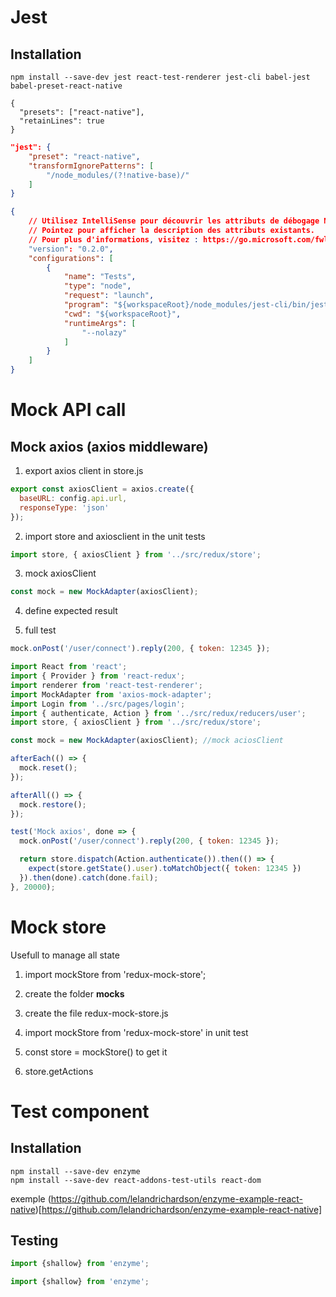 # Jest

## Installation

```shell
npm install --save-dev jest react-test-renderer jest-cli babel-jest babel-preset-react-native
```

```.babelrc
{
  "presets": ["react-native"],
  "retainLines": true
}
```

```packages.json
"jest": {
    "preset": "react-native",
    "transformIgnorePatterns": [
        "/node_modules/(?!native-base)/"
    ]
}
```

```launch.json
{
    // Utilisez IntelliSense pour découvrir les attributs de débogage Node.js possibles.
    // Pointez pour afficher la description des attributs existants.
    // Pour plus d'informations, visitez : https://go.microsoft.com/fwlink/?linkid=830387
    "version": "0.2.0",
    "configurations": [
        {
            "name": "Tests",
            "type": "node",
            "request": "launch",
            "program": "${workspaceRoot}/node_modules/jest-cli/bin/jest.js",
            "cwd": "${workspaceRoot}",
            "runtimeArgs": [
                "--nolazy"
            ]
        }
    ]
}
```

# Mock API call

## Mock axios (axios middleware)

1. export axios client in store.js

```store.js
export const axiosClient = axios.create({
  baseURL: config.api.url,
  responseType: 'json'
});
```

2. import store and axiosclient in the unit tests

```test.js
import store, { axiosClient } from '../src/redux/store';
```

3. mock axiosClient

```test.js
const mock = new MockAdapter(axiosClient);
```

4. define expected result

5. full test

```test.js
mock.onPost('/user/connect').reply(200, { token: 12345 });
```

```test.js
import React from 'react';
import { Provider } from 'react-redux';
import renderer from 'react-test-renderer';
import MockAdapter from 'axios-mock-adapter';
import Login from '../src/pages/login';
import { authenticate, Action } from '../src/redux/reducers/user';
import store, { axiosClient } from '../src/redux/store';

const mock = new MockAdapter(axiosClient); //mock aciosClient

afterEach(() => {
  mock.reset();
});

afterAll(() => {
  mock.restore();
});

test('Mock axios', done => {
  mock.onPost('/user/connect').reply(200, { token: 12345 });

  return store.dispatch(Action.authenticate()).then(() => {
    expect(store.getState().user).toMatchObject({ token: 12345 })
  }).then(done).catch(done.fail);
}, 20000);
```

# Mock store

Usefull to manage all state

1. import mockStore from 'redux-mock-store';

2. create the folder __mocks__

3. create the file redux-mock-store.js

4. import mockStore from 'redux-mock-store' in unit test

5. const store = mockStore() to get it

6. store.getActions

# Test component

## Installation

```shell
npm install --save-dev enzyme
npm install --save-dev react-addons-test-utils react-dom
```

exemple (https://github.com/lelandrichardson/enzyme-example-react-native)[https://github.com/lelandrichardson/enzyme-example-react-native]

## Testing

```test.js
import {shallow} from 'enzyme';
```

```test.js
import {shallow} from 'enzyme';
```